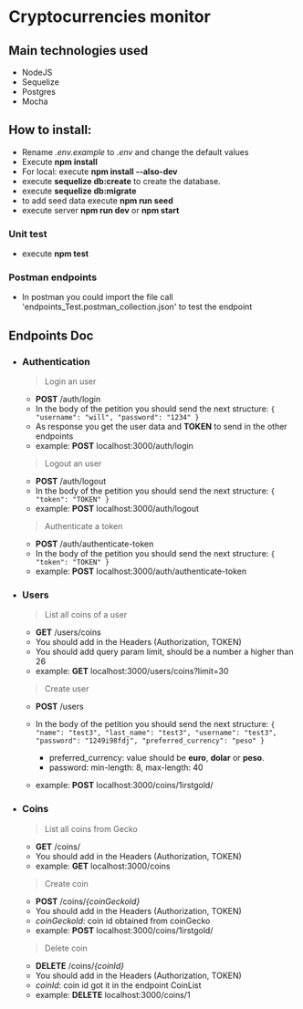 # Cryptocurrencies monitor

## Main technologies used
- NodeJS
- Sequelize
- Postgres
- Mocha

## How to install:
- Rename *.env.example* to *.env* and change the default values
- Execute __npm install__
- For local: execute __npm install --also-dev__
- execute __sequelize db:create__ to create the database.
- execute __sequelize db:migrate__
- to add seed data execute __npm run seed__ 
- execute server __npm run dev__ or __npm start__

### Unit test
- execute __npm test__
### Postman endpoints
- In postman you could import the file call 'endpoints_Test.postman_collection.json' to test the endpoint

## Endpoints Doc
- ### Authentication
  > Login an user
  - __POST__ /auth/login
  - In the body of the petition you should send the next structure:
  `
  {
    "username": "will",
    "password": "1234"
  }
  `
  - As response you get the user data and __TOKEN__ to send in the other endpoints
  - example: __POST__ localhost:3000/auth/login

  > Logout an user
  - __POST__ /auth/logout
  - In the body of the petition you should send the next structure:
  `
  {
    "token": "TOKEN"
  }
  `
  - example: __POST__ localhost:3000/auth/logout

  > Authenticate a token
  - __POST__ /auth/authenticate-token
  - In the body of the petition you should send the next structure:
  `
  {
    "token": "TOKEN"
  }
  `
  - example: __POST__ localhost:3000/auth/authenticate-token

- ### Users
  > List all coins of a user
  - __GET__ /users/coins
  - You should add in the Headers (Authorization, TOKEN)
  - You should add query param limit, should be a number a higher than 26
  - example: __GET__ localhost:3000/users/coins?limit=30

  > Create user
  - __POST__ /users
  - In the body of the petition you should send the next structure:
  `
  {
    "name": "test3",
    "last_name": "test3",
    "username": "test3",
    "password": "1249i98fdj",
    "preferred_currency": "peso"
  }
  `
    - preferred_currency: value should be __euro__, __dolar__ or __peso__.
    - password: min-length: 8, max-length: 40

  - example: __POST__ localhost:3000/coins/1irstgold/

- ### Coins
  > List all coins from Gecko 
  - __GET__ /coins/
  - You should add in the Headers (Authorization, TOKEN)
  - example: __GET__ localhost:3000/coins

  > Create coin
  - __POST__ /coins/*{coinGeckoId}*
  - You should add in the Headers (Authorization, TOKEN)
  - *coinGeckoId*: coin id obtained from coinGecko
  - example: __POST__ localhost:3000/coins/1irstgold/

  > Delete coin
  - __DELETE__ /coins/*{coinId}*
  - You should add in the Headers (Authorization, TOKEN)
  - *coinId*: coin id got it in the endpoint CoinList
  - example: __DELETE__ localhost:3000/coins/1
